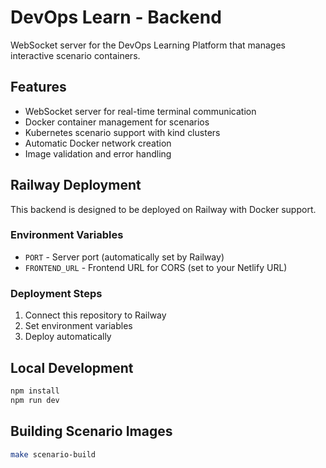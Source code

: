 # DevOps Learn - Backend

WebSocket server for the DevOps Learning Platform that manages interactive scenario containers.

## Features

- WebSocket server for real-time terminal communication
- Docker container management for scenarios
- Kubernetes scenario support with kind clusters
- Automatic Docker network creation
- Image validation and error handling

## Railway Deployment

This backend is designed to be deployed on Railway with Docker support.

### Environment Variables

- `PORT` - Server port (automatically set by Railway)
- `FRONTEND_URL` - Frontend URL for CORS (set to your Netlify URL)

### Deployment Steps

1. Connect this repository to Railway
2. Set environment variables
3. Deploy automatically

## Local Development

```bash
npm install
npm run dev
```

## Building Scenario Images

```bash
make scenario-build
```